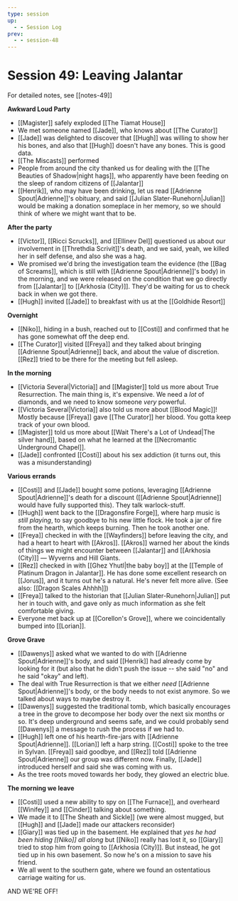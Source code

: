 ```yaml
---
type: session
up:
  - - Session Log
prev:
  - - session-48
---
```


# Session 49: Leaving Jalantar

For detailed notes, see [[notes-49]]

**Awkward Loud Party**
* [[Magister]] safely exploded [[The Tiamat House]]
* We met someone named [[Jade]], who knows about [[The Curator]]
* [[Jade]] was delighted to discover that [[Hugh]] was willing to show her his bones, and also that [[Hugh]] doesn't have any bones. This is good data. 
* [[The Miscasts]] performed
* People from around the city thanked us for dealing with the [[The Beauties of Shadow|night hags]], who apparently have been feeding on the sleep of random citizens of [[Jalantar]]
* [[Henrik]], who may have been drinking, let us read [[Adrienne Spout|Adrienne]]'s obituary, and said [[Julian Slater-Runehorn|Julian]] would be making a donation someplace in her memory, so we should think of where we might want that to be.

**After the party**
* [[Victor]], [[Ricci Scrucks]], and [[Ellinev Del]] questioned us about our involvement in [[Threthdia Scrivit]]'s death, and we said, yeah, we killed her in self defense, and also she was a hag. 
* We promised we'd bring the investigation team the evidence (the [[Bag of Screams]], which is still with [[Adrienne Spout|Adrienne]]'s body) in the morning, and we were released on the condition that we go directly from [[Jalantar]] to [[Arkhosia (City)]]. They'd be waiting for us to check back in when we got there.
* [[Hugh]] invited [[Jade]] to breakfast with us at the [[Goldhide Resort]]

**Overnight**
* [[Niko]], hiding in a bush, reached out to [[Costi]] and confirmed that he has gone somewhat off the deep end.
* [[The Curator]] visited [[Freya]] and they talked about bringing [[Adrienne Spout|Adrienne]] back, and about the value of discretion. [[Rez]] tried to be there for the meeting but fell asleep. 

**In the morning**
* [[Victoria Several|Victoria]] and [[Magister]] told us more about True Resurrection. The main thing is, it's expensive. We need a *lot* of diamonds, and we need to know someone *very* powerful.
* [[Victoria Several|Victoria]] also told us more about [[Blood Magic]]! Mostly because [[Freya]] gave [[The Curator]] her blood. You gotta keep track of your own blood. 
* [[Magister]] told us more about [[Wait There's a Lot of Undead|The silver hand]], based on what he learned at the [[Necromantic Underground Chapel]]. 
* [[Jade]] confronted [[Costi]] about his sex addiction (it turns out, this was a misunderstanding)

**Various errands**
* [[Costi]] and [[Jade]] bought some potions, leveraging [[Adrienne Spout|Adrienne]]'s death for a discount ([[Adrienne Spout|Adrienne]] would have fully supported this). They talk warlock-stuff. 
* [[Hugh]] went back to the [[Dragonsfire Forge]], where harp music is *still playing*, to say goodbye to his new little flock. He took a jar of fire from the hearth, which keeps burning. Then he took another one.
* [[Freya]] checked in with the [[Wayfinders]] before leaving the city, and had a heart to heart with [[Akros]]. [[Akros]] warned her about the kinds of things we might encounter between [[Jalantar]] and [[Arkhosia (City)]] — Wyverns and Hill Giants.
* [[Rez]] checked in with [[Ghez Yhutl|the baby boy]] at the [[Temple of  Platinum Dragon in Jalantar]]. He has done some excellent research on [[Jorus]], and it turns out he's a natural. He's never felt more alive. (See also: [[Dragon Scales Ahhhh]])
* [[Freya]] talked to the historian that [[Julian Slater-Runehorn|Julian]] put her in touch with, and gave only as much information as she felt comfortable giving.
* Everyone met back up at [[Corellon's Grove]], where we coincidentally bumped into [[Lorian]].  

**Grove Grave**
* [[Dawenys]] asked what we wanted to do with [[Adrienne Spout|Adrienne]]'s body, and said [[Henrik]] had already come by looking for it (but also that he didn't push the issue -- she said "no" and he said "okay" and left).
* The deal with True Resurrection is that we either *need* [[Adrienne Spout|Adrienne]]'s body, or the body needs to not exist anymore. So we talked about ways to maybe destroy it.
* [[Dawenys]] suggested the traditional tomb, which basically encourages a tree in the grove to decompose her body over the next six months or so. It's deep underground and seems safe, and we could probably send [[Dawenys]] a message to rush the process if we had to. 
* [[Hugh]] left one of his hearth-fire-jars with [[Adrienne Spout|Adrienne]]. [[Lorian]] left a harp string. [[Costi]] spoke to the tree in Sylvan. [[Freya]] said goodbye, and [[Rez]] told [[Adrienne Spout|Adrienne]] our group was different now. Finally, [[Jade]] introduced herself and said she was coming with us.
* As the tree roots moved towards her body, they glowed an electric blue.

**The morning we leave**
* [[Costi]] used a new ability to spy on [[The Furnace]], and overheard [[Winifey]] and [[Cinder]] talking about something.
* We made it to [[The Sheath and Sickle]] (we were almost mugged, but [[Hugh]] and [[Jade]] made our attackers reconsider)
* [[Giary]] was tied up in the basement. He explained that *yes he had been hiding [[Niko]]  all along* but [[Niko]] really has lost it, so [[Giary]] tried to stop him from going to [[Arkhosia (City)]]. But instead, he got tied up in his own basement. So now he's on a mission to save his friend.
* We all went to the southern gate, where we found an ostentatious carriage waiting for us.

AND WE'RE OFF!
